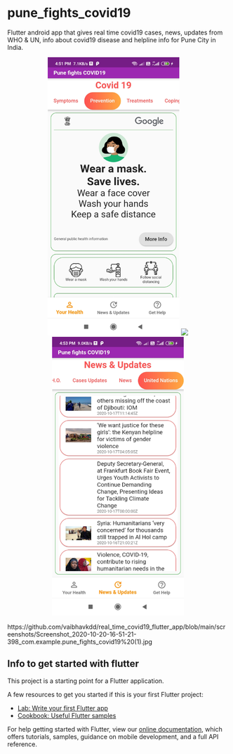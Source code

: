 # pune_fights_covid19

Flutter android app that gives real time covid19 cases, news, updates from WHO & UN, info about covid19 disease and helpline info for Pune City in India.

<p align="center">
  <img src="screenshots/Screenshot_2020-10-20-16-51-16-603_com.example.pune_fights_covid19.jpg" width="300" >
  <img src="sscreenshots/Screenshot_2020-10-20-16-51-51-248_com.example.pune_fights_covid19.jpg" width="300">
    <img src="screenshots/Screenshot_2020-10-20-16-53-18-603_com.example.pune_fights_covid19.jpg" width="300" >
</p>
https://github.com/vaibhavkdd/real_time_covid19_flutter_app/blob/main/screenshots/Screenshot_2020-10-20-16-51-21-398_com.example.pune_fights_covid19%20(1).jpg



## Info to get started with flutter 

This project is a starting point for a Flutter application.

A few resources to get you started if this is your first Flutter project:

- [Lab: Write your first Flutter app](https://flutter.dev/docs/get-started/codelab)
- [Cookbook: Useful Flutter samples](https://flutter.dev/docs/cookbook)

For help getting started with Flutter, view our
[online documentation](https://flutter.dev/docs), which offers tutorials,
samples, guidance on mobile development, and a full API reference.
